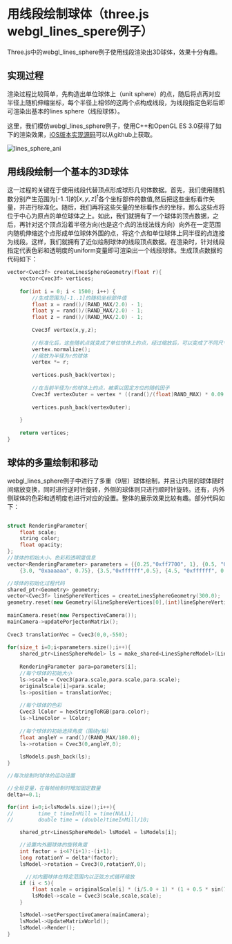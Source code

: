 # 用线段绘制球体（three.js webgl_lines_spere例子）
Three.js中的webgl_lines_sphere例子使用线段渲染出3D球体，效果十分有趣。

## 实现过程
渲染过程比较简单，先构造出单位球体上（unit sphere）的点，随后将点再对应半径上随机伸缩坐标，每个半径上相邻的这两个点构成线段，为线段指定色彩后即可渲染出基本的lines sphere（线段球体）。

这里，我们模仿webgl_lines_sphere例子，使用C++和OpenGL ES 3.0获得了如下的渲染效果，[iOS版本实现源码](https://github.com/nintymiles/LearnThreeJSRenderingExamples)可以从github上获取。

![lines_sphere_ani](media/lines_sphere_anim.gif)


## 用线段绘制一个基本的3D球体
这一过程的关键在于使用线段代替顶点形成球形几何体数据。首先，我们使用随机数分别产生范围为[-1..1]的$[x,y,z]^t$各个坐标部件的数值,然后把这些坐标看作矢量，并进行标准化。随后，我们再将这些矢量的坐标看作点的坐标，那么这些点将位于中心为原点的单位球体之上。如此，我们就拥有了一个球体的顶点数据，之后，再针对这个顶点沿着半径方向(也是这个点的法线法线方向）向外在一定范围内随机伸缩这个点形成单位球体外围的点，将这个点和单位球体上同半径的点连接为线段。这样，我们就拥有了近似绘制球体的线段顶点数据。在渲染时，针对线段指定代表色彩和透明度的uniform变量即可渲染出一个线段球体。生成顶点数据的代码如下：

```cpp
vector<Cvec3f> createLinesSphereGeometry(float r){
    vector<Cvec3f> vertices;
    
    for(int i = 0; i < 1500; i++) {
        //生成范围为[-1..1]的随机坐标部件值
        float x = rand()/(RAND_MAX/2.0) - 1;
        float y = rand()/(RAND_MAX/2.0) - 1;
        float z = rand()/(RAND_MAX/2.0) - 1;
        
        Cvec3f vertex(x,y,z);
        
        //标准化后，这些随机点就变成了单位球体上的点，经过缩放后，可以变成了不同尺寸球面上的点
        vertex.normalize();
        //缩放为半径为r的球体
        vertex *= r;
        
        vertices.push_back(vertex);
        
        //在当前半径为r的球体上的点，被乘以固定方位的随机因子
        Cvec3f vertexOuter = vertex * ((rand()/(float)RAND_MAX) * 0.09 + 1 );
        
        vertices.push_back(vertexOuter);
        
    }
    
    return vertices;
}
```

## 球体的多重绘制和移动
webgl_lines_sphere例子中进行了多重（9层）球体绘制，并且让内层的球体随时间缩放变换，同时进行逆时针旋转，外侧的球体则只进行顺时针旋转。还有，内外侧球体的色彩和透明度也进行对应的设置。整体的展示效果比较有趣。部分代码如下：

```cpp

struct RenderingParameter{
    float scale;
    string color;
    float opacity;
};
//球体的初始大小，色彩和透明度信息
vector<RenderingParameter> parameters = {{0.25,"0xff7700", 1}, {0.5, "0xff9900", 1}, {0.75, "0xffaa00", 0.75}, {1, "0xffaa00", 0.5}, {1.25, "0x000833", 0.8},
    {3.0, "0xaaaaaa", 0.75}, {3.5,"0xffffff",0.5}, {4.5, "0xffffff", 0.25}, {5.5, "0xffffff", 0.125}};

//球体的初始化过程代码
shared_ptr<Geometry> geometry;
vector<Cvec3f> lineSphereVertices = createLinesSphereGeometry(300.0);
geometry.reset(new Geometry(&lineSphereVertices[0],(int)lineSphereVertices.size()));
   
mainCamera.reset(new PerspectiveCamera());
mainCamera->updatePorjectonMatrix();
    
Cvec3 translationVec = Cvec3(0,0,-550);
    
for(size_t i=0;i<parameters.size();i++){
	shared_ptr<LinesSphereModel> ls = make_shared<LinesSphereModel>(LinesSphereModel(geometry,simpleShaderState));
	    
	RenderingParameter para=parameters[i];
	//每个球体的初始大小
	ls->scale = Cvec3(para.scale,para.scale,para.scale);
	originalScale[i]=para.scale;
	ls->position = translationVec;
	    
	//每个球体的色彩    
	Cvec3 lColor = hexStringToRGB(para.color);
	ls->lineColor = lColor;
	    
	//每个球体的初始选择角度（围绕y轴）    
	float angleY = rand()/(RAND_MAX/180.0);
	ls->rotation = Cvec3(0,angleY,0);
	    
	lsModels.push_back(ls);
}

//每次绘制时球体的运动设置

//全局变量，在每帧绘制时增加固定数量
delta+=0.1;

for(int i=0;i<lsModels.size();i++){
//        time_t timeInMill = time(NULL);
//        double time = (double)timeInMill/10;

    shared_ptr<LinesSphereModel> lsModel = lsModels[i];

    //设置内外圈球体的旋转角度
    int factor = i<4?(i+1):-(i+1);
    long rotationY = delta*(factor);
    lsModel->rotation = Cvec3(0,rotationY,0);

	  //对内圈球体在特定范围内以正弦方式循环缩放
    if (i < 5){
        float scale = originalScale[i] * (i/5.0 + 1) * (1 + 0.5 * sin(7 * delta * 0.05));
        lsModel->scale = Cvec3(scale,scale,scale);
    }

    lsModel->setPerspectiveCamera(mainCamera);
    lsModel->UpdateMatrixWorld();
    lsModel->Render();
}
```





